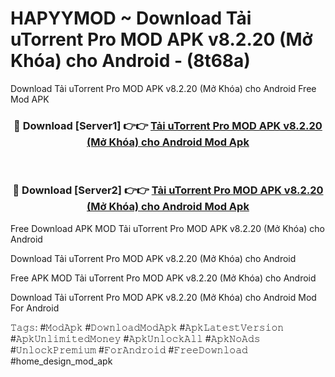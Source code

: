 # HAPYYMOD ~ Download Tải uTorrent Pro MOD APK v8.2.20 (Mở Khóa) cho Android - (8t68a)
Download Tải uTorrent Pro MOD APK v8.2.20 (Mở Khóa) cho Android Free Mod APK

<div align="center">
<h3>🔴 Download [Server1] 👉👉 <a href="https://apk-comot.site?title=Tải_uTorrent_Pro_MOD_APK_v8.2.20_(Mở_Khóa)_cho_Android">Tải uTorrent Pro MOD APK v8.2.20 (Mở Khóa) cho Android Mod Apk</a></h3><br>

<h3>🔴 Download [Server2] 👉👉 <a href="https://apk-comot.site?title=Tải_uTorrent_Pro_MOD_APK_v8.2.20_(Mở_Khóa)_cho_Android">Tải uTorrent Pro MOD APK v8.2.20 (Mở Khóa) cho Android Mod Apk</a></h3>
</div>


Free Download APK MOD Tải uTorrent Pro MOD APK v8.2.20 (Mở Khóa) cho Android

Download Tải uTorrent Pro MOD APK v8.2.20 (Mở Khóa) cho Android 

Free APK MOD Tải uTorrent Pro MOD APK v8.2.20 (Mở Khóa) cho Android 

Download Tải uTorrent Pro MOD APK v8.2.20 (Mở Khóa) cho Android Mod For Android

𝚃𝚊𝚐𝚜: #𝙼𝚘𝚍𝙰𝚙𝚔 #𝙳𝚘𝚠𝚗𝚕𝚘𝚊𝚍𝙼𝚘𝚍𝙰𝚙𝚔 #𝙰𝚙𝚔𝙻𝚊𝚝𝚎𝚜𝚝𝚅𝚎𝚛𝚜𝚒𝚘𝚗 #𝙰𝚙𝚔𝚄𝚗𝚕𝚒𝚖𝚒𝚝𝚎𝚍𝙼𝚘𝚗𝚎𝚢 #𝙰𝚙𝚔𝚄𝚗𝚕𝚘𝚌𝚔𝙰𝚕𝚕 #𝙰𝚙𝚔𝙽𝚘𝙰𝚍𝚜 #𝚄𝚗𝚕𝚘𝚌𝚔𝙿𝚛𝚎𝚖𝚒𝚞𝚖 #𝙵𝚘𝚛𝙰𝚗𝚍𝚛𝚘𝚒𝚍 #𝙵𝚛𝚎𝚎𝙳𝚘𝚠𝚗𝚕𝚘𝚊𝚍 #home_design_mod_apk